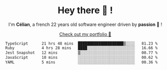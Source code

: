 <h1 align="center">Hey there 👋 !</h1>

<p align="center">I'm <b>Célian</b>, a french 22 years old software engineer driven by <b>passion</b> 👀 !</p>
<p align="center"><a href="https://celian.cloud">Check out my portfolio 🚀</p>

<!--START_SECTION:waka-->

```txt
TypeScript      21 hrs 48 mins  ████████████████████▒░░░░   81.23 %
Ruby            4 hrs 28 mins   ████░░░░░░░░░░░░░░░░░░░░░   16.66 %
Jest Snapshot   12 mins         ▒░░░░░░░░░░░░░░░░░░░░░░░░   00.77 %
JavaScript      10 mins         ░░░░░░░░░░░░░░░░░░░░░░░░░   00.62 %
YAML            5 mins          ░░░░░░░░░░░░░░░░░░░░░░░░░   00.36 %
```
